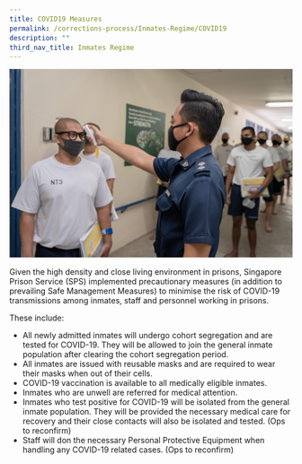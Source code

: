 ```yaml
---
title: COVID19 Measures
permalink: /corrections-process/Inmates-Regime/COVID19
description: ""
third_nav_title: Inmates Regime
---
```

![](/images/Prison%20Life/COVID%20Measures.jpg)

Given the high density and close living environment in prisons, Singapore Prison Service (SPS) implemented precautionary measures (in addition to prevailing Safe Management Measures) to minimise the risk of COVID-19 transmissions among inmates, staff and personnel working in prisons.

These include:
*  All newly admitted inmates will undergo cohort segregation and are tested for COVID-19. They will be allowed to join the general inmate population after clearing the cohort segregation period.
*   All inmates are issued with reusable masks and are required to wear their masks when out of their cells.
*   COVID-19 vaccination is available to all medically eligible inmates.
*   Inmates who are unwell are referred for medical attention.
*   Inmates who test positive for COVID-19 will be isolated from the general inmate population. They will be provided the necessary medical care for recovery and their close contacts will also be isolated and tested. (Ops to reconfirm)
*   Staff will don the necessary Personal Protective Equipment when handling any COVID-19 related cases. (Ops to reconfirm)